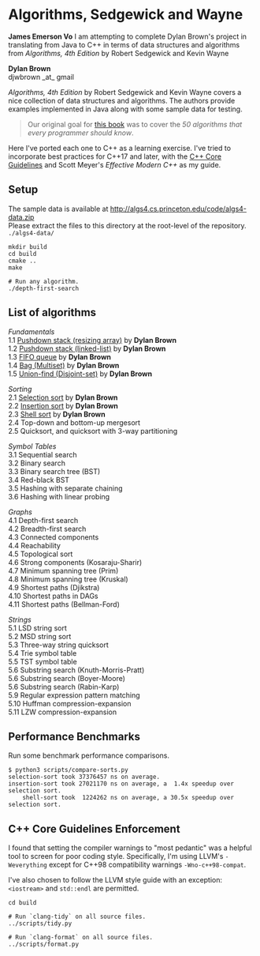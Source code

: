 # Algorithms, Sedgewick and Wayne
**James Emerson Vo**
I am attempting to complete Dylan Brown's project in translating from Java to C++ in terms of data structures and algorithms from _Algorithms, 4th Edition_ by Robert Sedgewick and Kevin Wayne

**Dylan Brown**  
djwbrown \_at\_ gmail

_Algorithms, 4th Edition_ by Robert Sedgewick and Kevin Wayne covers a nice collection of data structures and algorithms. The authors provide examples implemented in Java along with some sample data for testing.
> Our original goal for [this book](http://algs4.cs.princeton.edu/code/) was to cover the _50 algorithms that every programmer should know_.

Here I've ported each one to C++ as a learning exercise. I've tried to incorporate best practices for C++17 and later, with the [C++ Core Guidelines](http://isocpp.github.io/CppCoreGuidelines/CppCoreGuidelines) and Scott Meyer's _Effective Modern C++_ as my guide.

## Setup
The sample data is available at http://algs4.cs.princeton.edu/code/algs4-data.zip  
Please extract the files to this directory at the root-level of the repository. `./algs4-data/`
```
mkdir build
cd build
cmake ..
make

# Run any algorithm.
./depth-first-search
```

## List of algorithms
*Fundamentals*  
1.1 [Pushdown stack (resizing array)](src/lifo-stack-resizing-array.cpp)  by **Dylan Brown**  
1.2 [Pushdown stack (linked-list)](src/lifo-stack-linked-list.cpp)        by **Dylan Brown**  
1.3 [FIFO queue](src/fifo-queue.cpp)                                      by **Dylan Brown**  
1.4 [Bag (Multiset)](src/bag-multiset.cpp)                                by **Dylan Brown**  
1.5 [Union-find (Disjoint-set)](src/union-find.cpp)                       by **Dylan Brown**  

*Sorting*  
2.1 [Selection sort](src/selection-sort.cpp)                              by **Dylan Brown**  
2.2 [Insertion sort](src/insertion-sort.cpp)                              by **Dylan Brown**  
2.3 [Shell sort](src/shell-sort.cpp)                                      by **Dylan Brown**  
2.4 Top-down and bottom-up mergesort  
2.5 Quicksort, and quicksort with 3-way partitioning  

*Symbol Tables*  
3.1 Sequential search  
3.2 Binary search  
3.3 Binary search tree (BST)  
3.4 Red-black BST  
3.5 Hashing with separate chaining  
3.6 Hashing with linear probing  

*Graphs*  
4.1 Depth-first search  
4.2 Breadth-first search  
4.3 Connected components  
4.4 Reachability  
4.5 Topological sort  
4.6 Strong components (Kosaraju-Sharir)  
4.7 Minimum spanning tree (Prim)  
4.8 Minimum spanning tree (Kruskal)  
4.9 Shortest paths (Djikstra)  
4.10 Shortest paths in DAGs  
4.11 Shortest paths (Bellman-Ford)  

*Strings*  
5.1 LSD string sort  
5.2 MSD string sort  
5.3 Three-way string quicksort  
5.4 Trie symbol table  
5.5 TST symbol table  
5.6 Substring search (Knuth-Morris-Pratt)  
5.6 Substring search (Boyer-Moore)  
5.6 Substring search (Rabin-Karp)  
5.9 Regular expression pattern matching  
5.10 Huffman compression-expansion  
5.11 LZW compression-expansion  

## Performance Benchmarks
Run some benchmark performance comparisons.
```
$ python3 scripts/compare-sorts.py 
selection-sort took 37376457 ns on average.
insertion-sort took 27021170 ns on average, a  1.4x speedup over selection sort.
    shell-sort took  1224262 ns on average, a 30.5x speedup over selection sort.
```

## C++ Core Guidelines Enforcement
I found that setting the compiler warnings to "most pedantic" was a helpful tool to screen for poor coding style. Specifically, I'm using LLVM's `-Weverything` except for C++98 compatibility warnings `-Wno-c++98-compat`.

I've also chosen to follow the LLVM style guide with an exception: `<iostream>` and `std::endl` are permitted.
```
cd build

# Run `clang-tidy` on all source files.
../scripts/tidy.py

# Run `clang-format` on all source files.
../scripts/format.py
```
